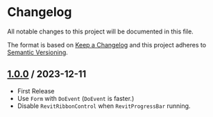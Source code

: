 # Changelog
All notable changes to this project will be documented in this file.

The format is based on [Keep a Changelog](http://keepachangelog.com/en/1.0.0/)
and this project adheres to [Semantic Versioning](http://semver.org/spec/v2.0.0.html).

## [1.0.0] / 2023-12-11
- First Release
- Use `Form` with `DoEvent` (`DoEvent` is faster.)
- Disable `RevitRibbonControl` when `RevitProgressBar` running.

[vNext]: ../../compare/1.0.0...HEAD
[1.0.0]: ../../compare/1.0.0